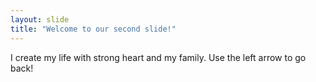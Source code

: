 ```yaml
---
layout: slide
title: "Welcome to our second slide!"
---
```

I create my life with strong heart and my family. 
Use the left arrow to go back!
